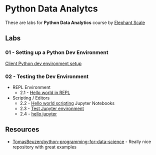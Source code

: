 # Python Data Analytcs

These are labs for **Python Data Analytics** course by [Elephant Scale](https://elephantscale.com/)

## Labs

### 01 - Setting up a Python Dev Environment

[Client Python dev environment setup](http://go/dataanalyticspython/#DataAnalyticswithPython-Environment)

### 02 - Testing the Dev Environment

* REPL Environment
    * 2.1 - [Hello world in REPL](02-helloworld/REPL.md)
* Scripting / Editors
    * 2.2 - [Hello world scripting](02-helloworld/Script.md)
Jupyter Notebooks
    * 2.3 - [Test Jupyter environment](01-dev-env-setup/testing-123.ipynb)
    * 2.4 - [hello jupyter](02-helloworld/hello-jupyter.ipynb)


## Resources

* [TomasBeuzen/python-programming-for-data-science](https://github.com/TomasBeuzen/python-programming-for-data-science) - Really nice repository with great examples